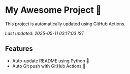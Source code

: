 # My Awesome Project 🚀

This project is automatically updated using GitHub Actions.

_Last updated: 2025-05-11 03:17:03 IST_

## Features
- Auto-update README using Python 🐍
- Auto Git push with GitHub Actions 🤖
